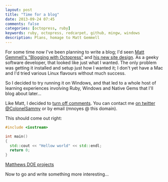 ```yaml
---
layout: post
title: "Time for a blog"
date: 2013-09-24 07:45
comments: false
categories: [octopress, ruby]
keywords: ruby, octopress, redcarpet, github, mingw, windows
description: Plans, homage to Matt Gemmell
---
```


For some time now I've been planning to write a blog; I'd seen [Matt Gemmell's "Blogging with Octopress"](http://mattgemmell.com/2011/09/12/blogging-with-octopress/ "Matt Gemmell: Blogging with Octopress") and [his new site design](http://mattgemmell.com/2013/05/10/a-new-site-design/ "New site design"). As a geeky software developer, that looked like just what I wanted. The only problem was getting it installed and setup just how I wanted it; I don't yet have a Mac and I'd tried various Linux flavours without much success.

So I decided to try running it on Windows, and that led to a whole host of learning experiences involving Ruby, Windows and Native Gems that I'll blog about later...

Like Matt, I decided to [turn off comments](http://mattgemmell.com/2011/11/29/comments-off/ "comments off").  You can contact me [on twitter @ColonelSammy](http://twitter.com/colonelsammy "ColonelSammy @ twitter") or by email (mnoyes @ this domain).

This should come out right:
```c++
#include <iostream>

int main()
{
  std::cout << "Hellow world" << std::endl;
  return 0;
}
```

[Matthews DOE projects](http://www.graoil.co.uk/downloads/MatthewDOE.zip "for download")

Now to go and write something more interesting...
